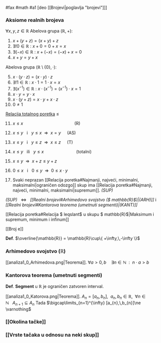 #fax #math #a1 [deo [[Brojevi|poglavlja "brojevi"]]]
$\:$

### Aksiome realnih brojeva
$\forall x,\,y,\,z \in \mathbb{R}$
Abelova grupa $(\mathbb{R},\, +)$:

1. $x + (y + z) =(x + y) + z$
2. $\exists !0\in \mathbb{R}\ :\ x + 0 = 0 + x = x$
3. $\exists(-x)\in\mathbb{R}\ : \ x + (-x) = (-x)+x = 0$
4. $x + y = y + x$

Abelova grupa $(\mathbb{R}\setminus\{0\},\, \cdot)$:

5. $x\cdot (y\cdot z) =(x\cdot y)\cdot z$
6. $\exists !1\in \mathbb{R}\ :\ x \cdot 1 = 1 \cdot x = x$
7. $\exists(x^{-1})\in\mathbb{R}\ : \ x\cdot (x^{-1}) = (x^{-1})\cdot x = 1$
8. $x\cdot y = y\cdot x$
$\:$
9. $x\cdot (y + z) = x\cdot y + x\cdot z$
10. $0\ne 1$

[Relacija totalnog poretka](Relacija%20poretka) $\leqslant$

11.  $x \leqslant x \quad\quad\quad\quad\quad\quad\quad\quad\quad\quad$ (R)
12. $x \leqslant y\ \:$ i $\:\ y \leqslant x \ \ \Rightarrow\ \ x=y \quad$ (AS)
13. $x \leqslant y\ \:$ i $\:\ y \leqslant z \ \ \Rightarrow\ \ x \leqslant z \quad$ (T)
14. $x \leqslant y\ \:$ ili $\: \ y \leqslant x \quad\quad\quad\quad\quad\quad\!\!\!$ (totalni)
$\:$

15. $x \leqslant y\ \ \Rightarrow\ \ x+z\leqslant y+z$
16. $0 \leqslant x\ \:$ i $\:\ 0 \leqslant y \ \ \Rightarrow\ \  0 \leqslant x\cdot y$
$\:$
17. Svaki neprazan [[Relacija poretka#Najmanji, najveći, minimalni, maksimalni|ograničen odozgo]] skup ima [[Relacija poretka#Najmanji, najveći, minimalni, maksimalni|supremum]]. *(SUP)*

*(SUP)* $\ \ \Leftrightarrow\ \:$ *[[Realni brojevi#Arhimedovo svojstvo ($ mathbb{R}$)|(ARH)]]* i *[[Realni brojevi#Kantorova teorema (umetnuti segmenti)|(KANT)]]*

[[Relacija poretka#Relacija $ leqslant$ u skupu $ mathbb{R}$|Maksimum i supremum, minimum i infinum]]

[[Broj e]]


**Def**. $\overline{\mathbb{R}} = \mathbb{R}\cup\{ +\infty,\,-\infty \}$

### Arhimedovo svojstvo ($\mathbb{R}$)
[[analiza1_0_Arhimedova.png|Teorema]]. $\forall a >0,\,b\quad \exists n\in \mathbb{N}\ \ : \ \ n\cdot a > b$

### Kantorova teorema (umetnuti segmenti)
**Def**. **Segment** u $\mathbb{R}$ je ograničen zatvoren interval.

[[analiza1_0_Katorova.png|Teorema]]. $A_{n}=[a_{n},\,b_{n}],\ \ a_{n},\,b_{n}\in\mathbb{R}, \ \ \forall n \in \mathbb{N}\ \ \ A_{n+1}\subseteq A_{n}$ Tada $\bigcap\limits_{n=1}^{\infty} [a_{n},\,b_{n}]\ne \varnothing$

### [[Okolina tačke]]

### [[Vrste tačaka u odnosu na neki skup]]
